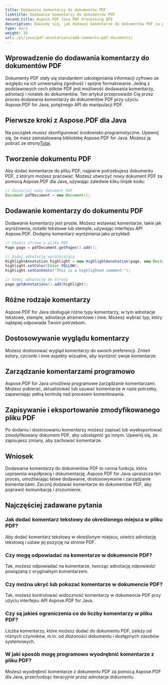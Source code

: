 ```yaml
---
title: Dodawanie komentarzy do dokumentów PDF
linktitle: Dodawanie komentarzy do dokumentów PDF
second_title: Aspose.PDF Java PDF Processing API
description: Dowiedz się, jak dodawać komentarze do dokumentów PDF za pomocą Aspose.PDF dla Java — przewodnik krok po kroku z przykładami kodu.
type: docs
weight: 10
url: /pl/java/pdf-annotations/add-comments-pdf-documents/
---
```


## Wprowadzenie do dodawania komentarzy do dokumentów PDF

Dokumenty PDF stały się standardem udostępniania informacji cyfrowo ze względu na ich uniwersalną zgodność i spójne formatowanie. Jedną z podstawowych cech plików PDF jest możliwość dodawania komentarzy, adnotacji i notatek do dokumentów. Ten artykuł przeprowadzi Cię przez proces dodawania komentarzy do dokumentów PDF przy użyciu Aspose.PDF for Java, potężnego API do manipulacji PDF.

## Pierwsze kroki z Aspose.PDF dla Java

 Na początek musisz skonfigurować środowisko programistyczne. Upewnij się, że masz zainstalowaną bibliotekę Aspose.PDF for Java. Możesz ją pobrać ze strony[Tutaj](https://releases.aspose.com/pdf/java/).

## Tworzenie dokumentu PDF

Aby dodać komentarze do pliku PDF, najpierw potrzebujesz dokumentu PDF, z którym możesz pracować. Możesz utworzyć nowy dokument PDF za pomocą Aspose.PDF dla Java, używając zaledwie kilku linijek kodu:

```java
// Zainicjuj nowy dokument PDF
Document pdfDocument = new Document();
```

## Dodawanie komentarzy do dokumentu PDF

Dodawanie komentarzy jest proste. Możesz wstawiać komentarze, takie jak wyróżnienia, notatki tekstowe lub stemple, używając interfejsu API Aspose.PDF. Dodajmy komentarz wyróżnienia jako przykład:

```java
// Utwórz stronę w pliku PDF
Page page = pdfDocument.getPages().add();

// Dodaj adnotację wyróżniającą
HighlightAnnotation highlight = new HighlightAnnotation(page, new Rectangle(100, 100, 200, 200));
highlight.setColor(Color.YELLOW);
highlight.setContents("This is a highlighted comment.");

// Dodaj adnotację do strony
page.getAnnotations().add(highlight);
```

## Różne rodzaje komentarzy

Aspose.PDF for Java obsługuje różne typy komentarzy, w tym adnotacje tekstowe, stemple, adnotacje atramentowe i inne. Możesz wybrać typ, który najlepiej odpowiada Twoim potrzebom.

## Dostosowywanie wyglądu komentarzy

Możesz dostosować wygląd komentarzy do swoich preferencji. Zmień kolory, czcionki i inne aspekty wizualne, aby wyróżnić swoje komentarze.

## Zarządzanie komentarzami programowo

Aspose.PDF for Java umożliwia programowe zarządzanie komentarzami. Możesz pobierać, aktualizować lub usuwać komentarze w razie potrzeby, zapewniając pełną kontrolę nad procesem komentowania.

## Zapisywanie i eksportowanie zmodyfikowanego pliku PDF

Po dodaniu i dostosowaniu komentarzy możesz zapisać lub wyeksportować zmodyfikowany dokument PDF, aby udostępnić go innym. Upewnij się, że zapisujesz zmiany, aby zachować komentarze.

## Wniosek

Dodawanie komentarzy do dokumentów PDF to cenna funkcja, która usprawnia współpracę i dokumentację. Aspose.PDF for Java upraszcza ten proces, umożliwiając łatwe dodawanie, dostosowywanie i zarządzanie komentarzami. Zacznij dodawać komentarze do dokumentów PDF, aby poprawić komunikację i zrozumienie.

## Najczęściej zadawane pytania

### Jak dodać komentarz tekstowy do określonego miejsca w pliku PDF?

Aby dodać komentarz tekstowy w określonym miejscu, utwórz adnotację tekstową i ustaw jej pozycję na stronie PDF.

### Czy mogę odpowiadać na komentarze w dokumencie PDF?

Tak, możesz odpowiadać na komentarze, tworząc adnotację odpowiedzi powiązaną z oryginalnym komentarzem.

### Czy można ukryć lub pokazać komentarze w dokumencie PDF?

Tak, możesz kontrolować widoczność komentarzy w dokumencie PDF przy użyciu interfejsu API Aspose.PDF for Java.

### Czy są jakieś ograniczenia co do liczby komentarzy w pliku PDF?

Liczba komentarzy, które możesz dodać do dokumentu PDF, zależy od różnych czynników, m.in. od złożoności dokumentu i dostępnych zasobów systemowych.

### W jaki sposób mogę programowo wyodrębnić komentarze z pliku PDF?

Możesz wyodrębnić komentarze z dokumentu PDF za pomocą Aspose.PDF dla Java, przechodząc iteracyjnie przez adnotacje dokumentu.